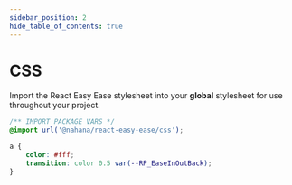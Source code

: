 ```yaml
---
sidebar_position: 2
hide_table_of_contents: true
---
```


# CSS

Import the React Easy Ease stylesheet into your **global** stylesheet for use throughout your project.

```css global.css"
/** IMPORT PACKAGE VARS */
@import url('@nahana/react-easy-ease/css');

a {
	color: #fff;
	transition: color 0.5 var(--RP_EaseInOutBack);
}
```
